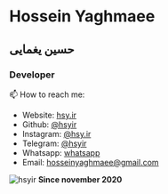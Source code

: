 # Hossein Yaghmaee
## حسین یغمایی
### Developer


 📫 How to reach me:

 - Website: [hsy.ir](https://hsy.ir)
 - Github: [@hsyir](https://github.com/hsyir)
 - Instagram: [@hsy.ir](https://instagram.com/hsy.ir)
 - Telegram: [@hsyir](https://t.me/hsy1985)
 - Whatsapp: [whatsapp](https://api.whatsapp.com/send?phone=989370331680&text=Hi,%20)
 - Email: [hosseinyaghmaee@gmail.com](mailto:hosseinyaghmaee@gmail.com)

<p align=left> <img src=https://komarev.com/ghpvc/?username=hsyir alt=hsyir /> <b>Since november 2020</b></p>
